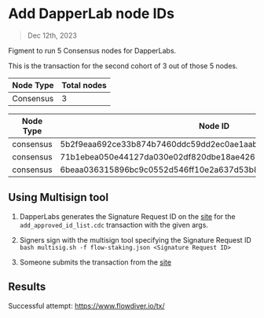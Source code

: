 # Add DapperLab node IDs

> Dec 12th, 2023

Figment to run 5 Consensus nodes for DapperLabs.

This is the transaction for the second cohort of 3 out of those 5 nodes.

Node Type | Total nodes
-------------|------------
Consensus    | 3

Node Type | Node ID
--------- |-----------------------------------------------------------------|
consensus| 5b2f9eaa692ce33b874b7460ddc59dd2ec0ae1aabeba450a2ab8f3c0c02fec22
consensus| 71b1ebea050e44127da030e02df820dbe18ae42675aef4d4366b32b7f8c3919f
consensus| 6beaa036315896bc9c0552d546ff10e2a637d53b8f847def8f1dba716ec33435



## Using Multisign tool

1. DapperLabs generates the Signature Request ID on the [site](https://flow-multisig-git-service-account-onflow.vercel.app/mainnet?type=serviceAccount&name=add_approved_id_list.cdc&param=%5B%20%20%20%20%20%7B%20%20%20%20%20%20%20%20%20%22type%22:%20%22Array%22,%20%20%20%20%20%20%20%20%20%22value%22:%20%5B%20%20%20%20%20%20%20%20%20%20%20%20%20%7B%20%20%20%20%20%20%20%20%20%20%20%20%20%20%20%20%20%22type%22:%20%22String%22,%20%20%20%20%20%20%20%20%20%20%20%20%20%20%20%20%20%22value%22:%20%225b2f9eaa692ce33b874b7460ddc59dd2ec0ae1aabeba450a2ab8f3c0c02fec22%22%20%20%20%20%20%20%20%20%20%20%20%20%20%7D,%20%20%20%20%20%20%20%20%20%20%20%20%20%7B%20%20%20%20%20%20%20%20%20%20%20%20%20%20%20%20%20%22type%22:%20%22String%22,%20%20%20%20%20%20%20%20%20%20%20%20%20%20%20%20%20%22value%22:%20%2271b1ebea050e44127da030e02df820dbe18ae42675aef4d4366b32b7f8c3919f%22%20%20%20%20%20%20%20%20%20%20%20%20%20%7D,%20%20%20%20%20%20%20%20%20%20%20%20%20%7B%20%20%20%20%20%20%20%20%20%20%20%20%20%20%20%20%20%22type%22:%20%22String%22,%20%20%20%20%20%20%20%20%20%20%20%20%20%20%20%20%20%22value%22:%20%226beaa036315896bc9c0552d546ff10e2a637d53b8f847def8f1dba716ec33435%22%20%20%20%20%20%20%20%20%20%20%20%20%20%7D%20%20%20%20%20%20%20%20%20%5D%20%20%20%20%20%7D%20%5D&acct=0x8624b52f9ddcd04a&limit=9999) for the `add_approved_id_list.cdc` transaction with the given args.

2. Signers sign with the multisign tool specifying the Signature Request ID
   `bash multisig.sh -f flow-staking.json <Signature Request ID>`

3. Someone submits the transaction from the [site](https://flow-multisig-git-service-account-onflow.vercel.app/mainnet)


## Results


Successful attempt: https://www.flowdiver.io/tx/
